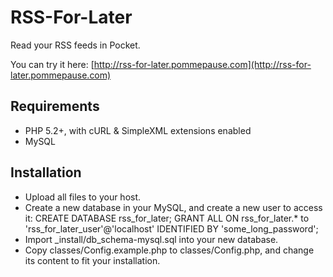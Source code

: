 RSS-For-Later
=============

Read your RSS feeds in Pocket.

You can try it here: [http://rss-for-later.pommepause.com](http://rss-for-later.pommepause.com)

Requirements
------------
- PHP 5.2+, with cURL & SimpleXML extensions enabled
- MySQL

Installation
------------
- Upload all files to your host.
- Create a new database in your MySQL, and create a new user to access it:
    CREATE DATABASE rss_for_later;
    GRANT ALL ON rss_for_later.* to 'rss_for_later_user'@'localhost' IDENTIFIED BY 'some_long_password';
- Import _install/db_schema-mysql.sql into your new database.
- Copy classes/Config.example.php to classes/Config.php, and change its content to fit your installation.
